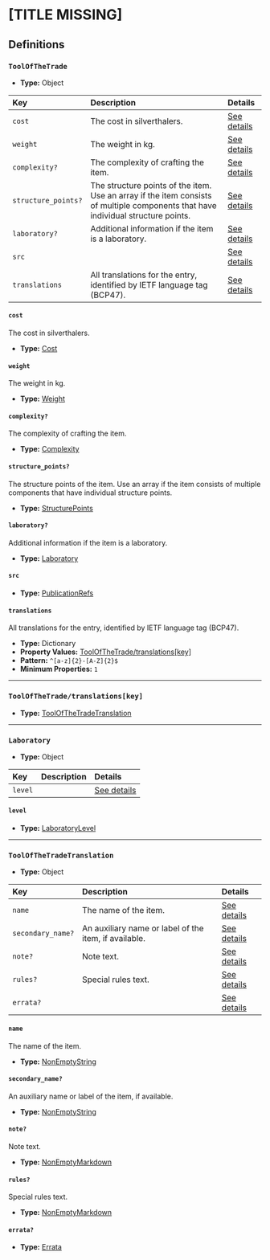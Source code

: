 # [TITLE MISSING]

## Definitions

### <a name="ToolOfTheTrade"></a> `ToolOfTheTrade`

- **Type:** Object

Key | Description | Details
:-- | :-- | :--
`cost` | The cost in silverthalers. | <a href="#ToolOfTheTrade/cost">See details</a>
`weight` | The weight in kg. | <a href="#ToolOfTheTrade/weight">See details</a>
`complexity?` | The complexity of crafting the item. | <a href="#ToolOfTheTrade/complexity">See details</a>
`structure_points?` | The structure points of the item. Use an array if the item consists of multiple components that have individual structure points. | <a href="#ToolOfTheTrade/structure_points">See details</a>
`laboratory?` | Additional information if the item is a laboratory. | <a href="#ToolOfTheTrade/laboratory">See details</a>
`src` |  | <a href="#ToolOfTheTrade/src">See details</a>
`translations` | All translations for the entry, identified by IETF language tag (BCP47). | <a href="#ToolOfTheTrade/translations">See details</a>

#### <a name="ToolOfTheTrade/cost"></a> `cost`

The cost in silverthalers.

- **Type:** <a href="./_Item.md#Cost">Cost</a>

#### <a name="ToolOfTheTrade/weight"></a> `weight`

The weight in kg.

- **Type:** <a href="./_Item.md#Weight">Weight</a>

#### <a name="ToolOfTheTrade/complexity"></a> `complexity?`

The complexity of crafting the item.

- **Type:** <a href="./_Item.md#Complexity">Complexity</a>

#### <a name="ToolOfTheTrade/structure_points"></a> `structure_points?`

The structure points of the item. Use an array if the item consists of
multiple components that have individual structure points.

- **Type:** <a href="./_Item.md#StructurePoints">StructurePoints</a>

#### <a name="ToolOfTheTrade/laboratory"></a> `laboratory?`

Additional information if the item is a laboratory.

- **Type:** <a href="#Laboratory">Laboratory</a>

#### <a name="ToolOfTheTrade/src"></a> `src`

- **Type:** <a href="../../source/_PublicationRef.md#PublicationRefs">PublicationRefs</a>

#### <a name="ToolOfTheTrade/translations"></a> `translations`

All translations for the entry, identified by IETF language tag (BCP47).

- **Type:** Dictionary
- **Property Values:** <a href="#ToolOfTheTrade/translations[key]">ToolOfTheTrade/translations[key]</a>
- **Pattern:** `^[a-z]{2}-[A-Z]{2}$`
- **Minimum Properties:** `1`

---

### <a name="ToolOfTheTrade/translations[key]"></a> `ToolOfTheTrade/translations[key]`

- **Type:** <a href="#ToolOfTheTradeTranslation">ToolOfTheTradeTranslation</a>

---

### <a name="Laboratory"></a> `Laboratory`

- **Type:** Object

Key | Description | Details
:-- | :-- | :--
`level` |  | <a href="#Laboratory/level">See details</a>

#### <a name="Laboratory/level"></a> `level`

- **Type:** <a href="./_Herbary.md#LaboratoryLevel">LaboratoryLevel</a>

---

### <a name="ToolOfTheTradeTranslation"></a> `ToolOfTheTradeTranslation`

- **Type:** Object

Key | Description | Details
:-- | :-- | :--
`name` | The name of the item. | <a href="#ToolOfTheTradeTranslation/name">See details</a>
`secondary_name?` | An auxiliary name or label of the item, if available. | <a href="#ToolOfTheTradeTranslation/secondary_name">See details</a>
`note?` | Note text. | <a href="#ToolOfTheTradeTranslation/note">See details</a>
`rules?` | Special rules text. | <a href="#ToolOfTheTradeTranslation/rules">See details</a>
`errata?` |  | <a href="#ToolOfTheTradeTranslation/errata">See details</a>

#### <a name="ToolOfTheTradeTranslation/name"></a> `name`

The name of the item.

- **Type:** <a href="../../_NonEmptyString.md#NonEmptyString">NonEmptyString</a>

#### <a name="ToolOfTheTradeTranslation/secondary_name"></a> `secondary_name?`

An auxiliary name or label of the item, if available.

- **Type:** <a href="../../_NonEmptyString.md#NonEmptyString">NonEmptyString</a>

#### <a name="ToolOfTheTradeTranslation/note"></a> `note?`

Note text.

- **Type:** <a href="../../_NonEmptyString.md#NonEmptyMarkdown">NonEmptyMarkdown</a>

#### <a name="ToolOfTheTradeTranslation/rules"></a> `rules?`

Special rules text.

- **Type:** <a href="../../_NonEmptyString.md#NonEmptyMarkdown">NonEmptyMarkdown</a>

#### <a name="ToolOfTheTradeTranslation/errata"></a> `errata?`

- **Type:** <a href="../../source/_Erratum.md#Errata">Errata</a>
